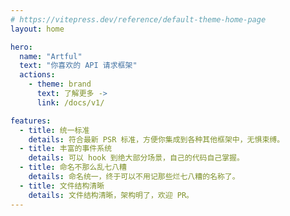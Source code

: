 ```yaml
---
# https://vitepress.dev/reference/default-theme-home-page
layout: home

hero:
  name: "Artful"
  text: "你喜欢的 API 请求框架"
  actions:
    - theme: brand
      text: 了解更多 ->
      link: /docs/v1/

features:
  - title: 统一标准
    details: 符合最新 PSR 标准，方便你集成到各种其他框架中，无惧束缚。
  - title: 丰富的事件系统
    details: 可以 hook 到绝大部分场景，自己的代码自己掌握。
  - title: 命名不那么乱七八糟
    details: 命名统一，终于可以不用记那些烂七八糟的名称了。
  - title: 文件结构清晰
    details: 文件结构清晰，架构明了，欢迎 PR。
---
```


